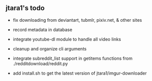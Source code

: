 ## jtara1's todo

* fix downloading from deviantart, tubmlr, pixiv.net, & other sites

* record metadata in database

* integrate youtube-dl module to handle all video links

* cleanup and organize cli arguments

* integrate subreddit_list support in getitems functions from ./redditdownload/reddit.py

* add install.sh to get the latest version of jtara1/imgur-downloader
